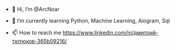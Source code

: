 - 👋 Hi, I’m @ArcNoar

- 🌱 I’m currently learning Python, Machine Learning, Aiogram, Sql

- 📫 How to reach me https://www.linkedin.com/in/дмитрий-тютюков-365b09216/

<!---
Большая часть моих репозиториев закрыта, я работаю над Телеграм ботами, но основным занятием является Нейронный Сети и Машинное обучение.
--->
